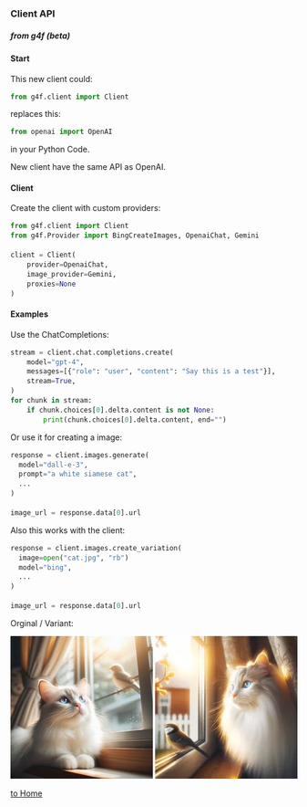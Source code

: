 ### Client API
##### from g4f (beta)

#### Start
This new client could:

```python
from g4f.client import Client
```
replaces this:

```python
from openai import OpenAI
```
in your Python Code.

New client have the same API as OpenAI.

#### Client

Create the client with custom providers:

```python
from g4f.client import Client
from g4f.Provider import BingCreateImages, OpenaiChat, Gemini

client = Client(
    provider=OpenaiChat,
    image_provider=Gemini,
    proxies=None
)
```

#### Examples

Use the ChatCompletions:

```python
stream = client.chat.completions.create(
    model="gpt-4",
    messages=[{"role": "user", "content": "Say this is a test"}],
    stream=True,
)
for chunk in stream:
    if chunk.choices[0].delta.content is not None:
        print(chunk.choices[0].delta.content, end="")
```

Or use it for creating a image:
```python
response = client.images.generate(
  model="dall-e-3",
  prompt="a white siamese cat",
  ...
)

image_url = response.data[0].url
```

Also this works with the client:
```python
response = client.images.create_variation(
  image=open("cat.jpg", "rb")
  model="bing",
  ...
)

image_url = response.data[0].url
```

Orginal / Variant:

[![Image with cat](/docs/cat.jpeg)](/docs/client.md)
[![Image with cat](/docs/cat.webp)](/docs/client.md)

[to Home](/docs/client.md)
